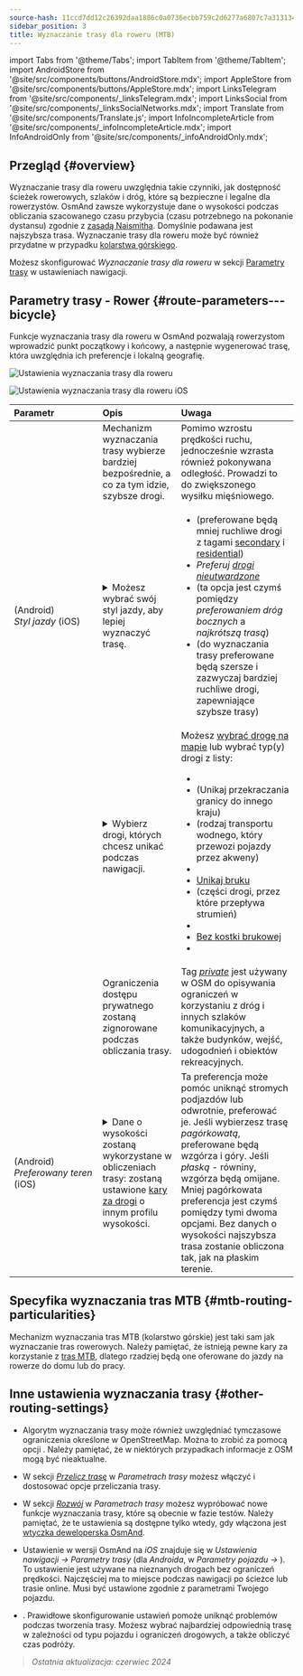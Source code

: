 ```yaml
---
source-hash: 11ccd7dd12c26392daa1886c0a0736ecbb759c2d6277a6807c7a313134cd6080
sidebar_position: 3
title: Wyznaczanie trasy dla roweru (MTB)
---
```

import Tabs from '@theme/Tabs';
import TabItem from '@theme/TabItem';
import AndroidStore from '@site/src/components/buttons/AndroidStore.mdx';
import AppleStore from '@site/src/components/buttons/AppleStore.mdx';
import LinksTelegram from '@site/src/components/_linksTelegram.mdx';
import LinksSocial from '@site/src/components/_linksSocialNetworks.mdx';
import Translate from '@site/src/components/Translate.js';
import InfoIncompleteArticle from '@site/src/components/_infoIncompleteArticle.mdx';
import InfoAndroidOnly from '@site/src/components/_infoAndroidOnly.mdx';



## Przegląd {#overview}

Wyznaczanie trasy dla roweru uwzględnia takie czynniki, jak dostępność ścieżek rowerowych, szlaków i dróg, które są bezpieczne i legalne dla rowerzystów. OsmAnd zawsze wykorzystuje dane o wysokości podczas obliczania szacowanego czasu przybycia (czasu potrzebnego na pokonanie dystansu) zgodnie z [zasadą Naismitha](https://en.wikipedia.org/wiki/Naismith%27s_rule#Scarf's_equivalence_between_distance_and_climb). Domyślnie podawana jest najszybsza trasa.
Wyznaczanie trasy dla roweru może być również przydatne w przypadku [kolarstwa górskiego](#mtb-routing-particularities).

Możesz skonfigurować *Wyznaczanie trasy dla roweru* w sekcji [Parametry trasy](../guidance/navigation-settings#route-parameters) w ustawieniach nawigacji.


## Parametry trasy - Rower {#route-parameters---bicycle}

Funkcje wyznaczania trasy dla roweru w OsmAnd pozwalają rowerzystom wprowadzić punkt początkowy i końcowy, a następnie wygenerować trasę, która uwzględnia ich preferencje i lokalną geografię.

<Tabs groupId="operating-systems">

<TabItem value="android" label="Android">

![Ustawienia wyznaczania trasy dla roweru](@site/static/img/navigation/routing/cycling_routing_andr.png)

</TabItem>

<TabItem value="ios" label="iOS">

![Ustawienia wyznaczania trasy dla roweru iOS](@site/static/img/navigation/routing/cycling_routing_ios.png)

</TabItem>

</Tabs>

| Parametr | Opis | Uwaga |
|:------------|:---------------|:---------------|
|*<Translate android="true" ids="fast_route_mode"/>* | Mechanizm wyznaczania trasy wybierze bardziej bezpośrednie, a co za tym idzie, szybsze drogi. | Pomimo wzrostu prędkości ruchu, jednocześnie wzrasta również pokonywana odległość. Prowadzi to do zwiększonego wysiłku mięśniowego. |
| *<Translate android="true" ids="routing_attr_driving_style_name"/>* (Android) *Styl&nbsp;jazdy* (iOS) | <details><summary> Możesz wybrać swój styl jazdy, aby lepiej wyznaczyć trasę. </summary> ![Styl jazdy na rowerze Android](@site/static/img/navigation/routing/style_cycling_andr.png) </details> | <ul><li> *<Translate android="true" ids="routing_attr_driving_style_safety_name"/>* (preferowane będą mniej ruchliwe drogi z tagami [secondary](https://wiki.openstreetmap.org/wiki/Tag:highway%3Dsecondary) i [residential](https://wiki.openstreetmap.org/wiki/Tag:highway%3Dresidential)) </li><li> *Preferuj [drogi nieutwardzone](https://wiki.openstreetmap.org/wiki/Key:surface#Unpaved)* </li><li> *<Translate android="true" ids="routing_attr_driving_style_balance_name"/>* (ta opcja jest czymś pomiędzy *preferowaniem dróg bocznych* a *najkrótszą trasą*) </li><li> *<Translate android="true" ids="routing_attr_driving_style_speed_name"/>* (do wyznaczania trasy preferowane będą szersze i zazwyczaj bardziej ruchliwe drogi, zapewniające szybsze trasy) </li></ul> |
| *<Translate android="true" ids="impassable_road"/>* | <details><summary> Wybierz drogi, których chcesz unikać podczas nawigacji. </summary>![Unikaj dróg Android](@site/static/img/navigation/routing/avoid_cycling_andr.png) </details> | Możesz [wybrać drogę na mapie](../../map/map-context-menu/#avoid-road) lub wybrać typ(y) drogi z listy: <ul><li>[<Translate android="true" ids="routing_attr_avoid_unpaved_name"/>](https://wiki.openstreetmap.org/wiki/Key:surface)</li><li>[<Translate android="true" ids="routing_attr_avoid_borders_name"/>](https://wiki.openstreetmap.org/wiki/Tag:barrier%3Dborder_control) (Unikaj przekraczania granicy do innego kraju)</li><li>[<Translate android="true" ids="routing_attr_avoid_ferries_name"/>](https://wiki.openstreetmap.org/wiki/Ferries) (rodzaj transportu wodnego, który przewozi pojazdy przez akweny)</li><li>[<Translate android="true" ids="routing_attr_avoid_stairs_name"/>](https://wiki.openstreetmap.org/wiki/Tag:highway%3Dsteps)</li><li>[Unikaj bruku](https://wiki.openstreetmap.org/wiki/Tag:surface%3Dcobblestone)</li><li> [<Translate android="true" ids="routing_attr_avoid_fords_name"/>](https://wiki.openstreetmap.org/wiki/Tag:ford%3Dyes) (części drogi, przez które przepływa strumień) </li><li> [<Translate android="true" ids="routing_attr_avoid_tunnels_name"/>](https://wiki.openstreetmap.org/wiki/Key:tunnel) </li><li> [Bez kostki brukowej](https://wiki.openstreetmap.org/wiki/Tag:surface%3Dsett)</li><li> [<Translate android="true" ids="routing_attr_avoid_footways_name"/>](https://wiki.openstreetmap.org/wiki/Tag:highway%3Dfootway) </li></ul>|
| *<Translate android="true" ids="routing_attr_allow_private_name"/>* | Ograniczenia dostępu prywatnego zostaną zignorowane podczas obliczania trasy. | Tag *[private](https://wiki.openstreetmap.org/wiki/Key:access)* jest używany w OSM do opisywania ograniczeń w korzystaniu z dróg i innych szlaków komunikacyjnych, a także budynków, wejść, udogodnień i obiektów rekreacyjnych. |
|*<Translate android="true" ids="routing_attr_height_obstacles_name"/>* (Android) *Preferowany&nbsp;teren* (iOS) | <details><summary> Dane o wysokości zostaną wykorzystane w obliczeniach trasy: zostaną ustawione [kary za drogi](../../../technical/osmand-file-formats/osmand-routing-xml.md#penalties-of-elevation-data) o innym profilu wysokości. </summary> ![Użyj danych o wysokości Android](@site/static/img/navigation/routing/pedestrian_elevation_andr.png) </details> | Ta preferencja może pomóc uniknąć stromych podjazdów lub odwrotnie, preferować je. Jeśli wybierzesz trasę *pagórkowatą*, preferowane będą wzgórza i góry. Jeśli *płaską* - równiny, wzgórza będą omijane. Mniej pagórkowata preferencja jest czymś pomiędzy tymi dwoma opcjami. Bez danych o wysokości najszybsza trasa zostanie obliczona tak, jak na płaskim terenie. |


## Specyfika wyznaczania tras MTB {#mtb-routing-particularities}

Mechanizm wyznaczania tras MTB (kolarstwo górskie) jest taki sam jak wyznaczanie tras rowerowych. Należy pamiętać, że istnieją pewne kary za korzystanie z [tras MTB](../../map/vector-maps.md#routes), dlatego rzadziej będą one oferowane do jazdy na rowerze do domu lub do pracy.


## Inne ustawienia wyznaczania trasy {#other-routing-settings}

- Algorytm wyznaczania trasy może również uwzględniać tymczasowe ograniczenia określone w OpenStreetMap. Można to zrobić za pomocą opcji *[<Translate android="true" ids="temporary_conditional_routing"/>](../routing/osmand-routing.md#consider-temporary-limitations)*. Należy pamiętać, że w niektórych przypadkach informacje z OSM mogą być nieaktualne.

- W sekcji [*Przelicz trasę*](../../navigation/guidance/navigation-settings.md#recalculate-route) w *Parametrach trasy* możesz włączyć i dostosować opcje przeliczania trasy.

- W sekcji [*Rozwój*](../guidance/navigation-settings.md#development-settings) w *Parametrach trasy* możesz wypróbować nowe funkcje wyznaczania trasy, które są obecnie w fazie testów. Należy pamiętać, że te ustawienia są dostępne tylko wtedy, gdy włączona jest [wtyczka deweloperska OsmAnd](../../plugins/development.md).

- Ustawienie *[<Translate ios="true" ids="road_speeds"/>](../guidance/navigation-settings.md#road-speeds)* w wersji OsmAnd na *iOS* znajduje się w *Ustawienia nawigacji → Parametry trasy* (dla *Androida*, w *Parametry pojazdu → [<Translate android="true" ids="default_speed_setting_title"/>](../guidance/navigation-settings.md#default-speed--road-speeds)*). To ustawienie jest używane na nieznanych drogach bez ograniczeń prędkości. Najczęściej ma to miejsce podczas nawigacji po ścieżce lub trasie online. Musi być ustawione zgodnie z parametrami Twojego pojazdu.

- *[<Translate ios="true" ids="vehicle_parameters"/>](../guidance/navigation-settings.md#vehicle-parameters)*. Prawidłowe skonfigurowanie ustawień pomoże uniknąć problemów podczas tworzenia trasy. Możesz wybrać najbardziej odpowiednią trasę w zależności od typu pojazdu i ograniczeń drogowych, a także obliczyć czas podróży.

> *Ostatnia aktualizacja: czerwiec 2024*